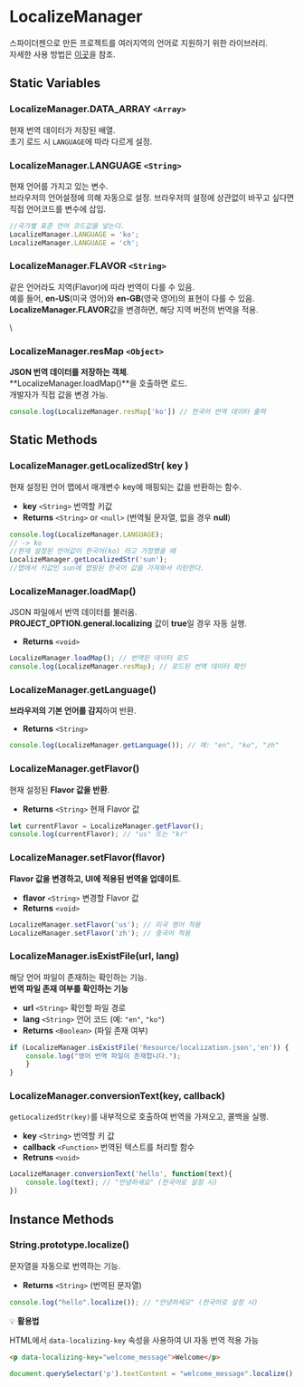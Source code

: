 # LocalizeManager

스파이더젠으로 만든 프로젝트를 여러지역의 언어로 지원하기 위한 라이브러리.\
자세한 사용 방법은 [이곳](https://wikidocs.net/42749)을 참조.

## Static Variables

### LocalizeManager.DATA\_ARRAY `<Array>`

현재 번역 데이터가 저장된 배열.\
초기 로드 시 `LANGUAGE`에 따라 다르게 설정.

### LocalizeManager.LANGUAGE `<String>`

현재 언어를 가지고 있는 변수.\
브라우저의 언어설정에 의해 자동으로 설정. 브라우저의 설정에 상관없이 바꾸고 싶다면 직접 언어코드를 변수에 삽입.

```js
//국가별 표준 언어 코드값을 넣는다.
LocalizeManager.LANGUAGE = 'ko';
LocalizeManager.LANGUAGE = 'ch';
```

### LocalizeManager.FLAVOR `<String>`

같은 언어라도 지역(Flavor)에 따라 번역이 다를 수 있음.\
예를 들어, **en-US**(미국 영어)와 **en-GB**(영국 영어)의 표현이 다를 수 있음.\
**LocalizeManager.FLAVOR**값을 변경하면, 해당 지역 버전의 번역을 적용.

\


### LocalizeManager.resMap `<Object>`

**JSON 번역 데이터를 저장하는 객체**.\
\*\*LocalizeManager.loadMap()\*\*을 호출하면 로드.\
개발자가 직접 값을 변경 가능.

```js
console.log(LocalizeManager.resMap['ko']) // 한국어 번역 데이터 출력
```

## Static Methods

### LocalizeManager.getLocalizedStr( key )

현재 설정된 언어 맵에서 매개변수 key에 매핑되는 값을 반환하는 함수.

* **key** `<String>` 번역할 키값
* **Returns** `<String>` or `<null>` (번역될 문자열, 없을 경우 **null**)

```js
console.log(LocalizeManager.LANGUAGE);
// -> ko
//현재 설정된 언어값이 한국어(ko) 라고 가정했을 때
LocalizeManager.getLocalizedStr('sun');
//맵에서 키값인 sun에 맵핑된 한국어 값을 가져와서 리턴한다.
```

### LocalizeManager.loadMap()

JSON 파일에서 번역 데이터를 불러옴.\
**PROJECT\_OPTION.general.localizing** 값이 **true**일 경우 자동 실행.

* **Returns** `<void>`

```js
LocalizeManager.loadMap(); // 번역된 데이터 로드
console.log(LocalizeManager.resMap); // 로드된 번역 데이터 확인
```

### LocalizeManager.getLanguage()

**브라우저의 기본 언어를 감지**하여 반환.

* **Returns** `<String>`

```js
console.log(LocalizeManager.getLanguage()); // 예: "en", "ko", "zh"
```

### LocalizeManager.getFlavor()

현재 설정된 **Flavor 값을 반환**.

* **Returns** `<String>` 현재 Flavor 값

```js
let currentFlavor = LocalizeManager.getFlavor();
console.log(currentFlavor); // "us" 또는 "kr"
```

### LocalizeManager.setFlavor(flavor)

**Flavor 값을 변경하고, UI에 적용된 번역을 업데이트**.

* **flavor** `<String>` 변경할 Flavor 값
* **Returns** `<void>`

```js
LocalizeManager.setFlavor('us'); // 미국 영어 적용
LocalizeManager.setFlavor('zh'); // 중국어 적용
```

### LocalizeManager.isExistFile(url, lang)

해당 언어 파일이 존재하는 확인하는 기능.\
**번역 파일 존재 여부를 확인하는 기능**

* **url** `<String>` 확인할 파일 경로
* **lang** `<String>` 언어 코드 (예: `"en"`, `"ko"`)
* **Returns** `<Boolean>` (파일 존재 여부)

```js
if (LocalizeManager.isExistFile('Resource/localization.json','en')) {
	console.log("영어 번역 파일이 존재합니다.");
	}
}
```

### LocalizeManager.conversionText(key, callback)

`getLocalizedStr(key)`를 내부적으로 호출하여 번역을 가져오고, 콜백을 실행.

* **key** `<String>` 번역할 키 값
* **callback** `<Function>` 번역된 텍스트를 처리할 함수
* **Retruns** `<void>`

```js
LocalizeManager.conversionText('hello', function(text){
	console.log(text); // "안녕하세요" (한국어로 설정 시)
})
```

## Instance Methods

### String.prototype.localize()

문자열을 자동으로 번역하는 기능.

* **Returns** `<String>` (번역된 문자열)

```js
console.log("hello".localize()); // "안녕하세요" (한국어로 설정 시)
```

💡 **활용법**

HTML에서 `data-localizing-key` 속성을 사용하여 UI 자동 번역 적용 가능

```html
<p data-localizing-key="welcome_message">Welcome</p>
```

```js
document.querySelector('p').textContent = "welcome_message".localize();
```
